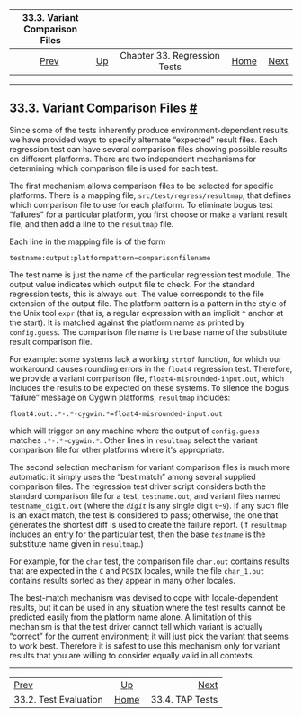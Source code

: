 <!--?xml version="1.0" encoding="UTF-8" standalone="no"?-->

|              33.3. Variant Comparison Files              |                                                   |                              |                                                       |                                             |
| :------------------------------------------------------: | :------------------------------------------------ | :--------------------------: | ----------------------------------------------------: | ------------------------------------------: |
| [Prev](regress-evaluation.html "33.2. Test Evaluation")  | [Up](regress.html "Chapter 33. Regression Tests") | Chapter 33. Regression Tests | [Home](index.html "PostgreSQL 17devel Documentation") |  [Next](regress-tap.html "33.4. TAP Tests") |

***

## 33.3. Variant Comparison Files [#](#REGRESS-VARIANT)

Since some of the tests inherently produce environment-dependent results, we have provided ways to specify alternate “expected” result files. Each regression test can have several comparison files showing possible results on different platforms. There are two independent mechanisms for determining which comparison file is used for each test.

The first mechanism allows comparison files to be selected for specific platforms. There is a mapping file, `src/test/regress/resultmap`, that defines which comparison file to use for each platform. To eliminate bogus test “failures” for a particular platform, you first choose or make a variant result file, and then add a line to the `resultmap` file.

Each line in the mapping file is of the form

    testname:output:platformpattern=comparisonfilename

The test name is just the name of the particular regression test module. The output value indicates which output file to check. For the standard regression tests, this is always `out`. The value corresponds to the file extension of the output file. The platform pattern is a pattern in the style of the Unix tool `expr` (that is, a regular expression with an implicit `^` anchor at the start). It is matched against the platform name as printed by `config.guess`. The comparison file name is the base name of the substitute result comparison file.

For example: some systems lack a working `strtof` function, for which our workaround causes rounding errors in the `float4` regression test. Therefore, we provide a variant comparison file, `float4-misrounded-input.out`, which includes the results to be expected on these systems. To silence the bogus “failure” message on Cygwin platforms, `resultmap` includes:

    float4:out:.*-.*-cygwin.*=float4-misrounded-input.out

which will trigger on any machine where the output of `config.guess` matches `.*-.*-cygwin.*`. Other lines in `resultmap` select the variant comparison file for other platforms where it's appropriate.

The second selection mechanism for variant comparison files is much more automatic: it simply uses the “best match” among several supplied comparison files. The regression test driver script considers both the standard comparison file for a test, `testname.out`, and variant files named `testname_digit.out` (where the *`digit`* is any single digit `0`-`9`). If any such file is an exact match, the test is considered to pass; otherwise, the one that generates the shortest diff is used to create the failure report. (If `resultmap` includes an entry for the particular test, then the base *`testname`* is the substitute name given in `resultmap`.)

For example, for the `char` test, the comparison file `char.out` contains results that are expected in the `C` and `POSIX` locales, while the file `char_1.out` contains results sorted as they appear in many other locales.

The best-match mechanism was devised to cope with locale-dependent results, but it can be used in any situation where the test results cannot be predicted easily from the platform name alone. A limitation of this mechanism is that the test driver cannot tell which variant is actually “correct” for the current environment; it will just pick the variant that seems to work best. Therefore it is safest to use this mechanism only for variant results that you are willing to consider equally valid in all contexts.

***

|                                                          |                                                       |                                             |
| :------------------------------------------------------- | :---------------------------------------------------: | ------------------------------------------: |
| [Prev](regress-evaluation.html "33.2. Test Evaluation")  |   [Up](regress.html "Chapter 33. Regression Tests")   |  [Next](regress-tap.html "33.4. TAP Tests") |
| 33.2. Test Evaluation                                    | [Home](index.html "PostgreSQL 17devel Documentation") |                             33.4. TAP Tests |

